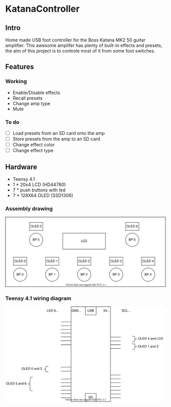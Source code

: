 # KatanaController

## Intro
Home made USB foot controller for the Boss Katana MK2 50 guitar amplifier. This awesome amplifer has plenty of built-in effects and presets, the aim of this project is to controle most of it from some foot switches.

## Features

### Working
- Enable/Disable effects
- Recall presets
- Change amp type
- Mute

### To do
- [ ] Load presets from an SD card onto the amp
- [ ] Store presets from the amp to an SD card
- [ ] Change effect color
- [ ] Change effect type

## Hardware
- Teensy 4.1
- 1 * 20x4 LCD (HD44780)
- 7 * push buttons with led
- 7 * 128X64 OLED (SSD1306)

### Assembly drawing

![Box drawing](box_drawing.svg)


### Teensy 4.1 wiring diagram

![Teensy 4.1 wiring diagram](teensy4.1_wiring.svg)
